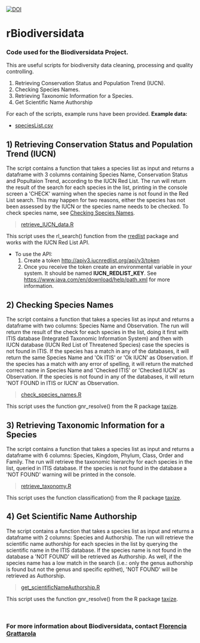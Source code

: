 

[![DOI](https://zenodo.org/badge/DOI/10.5281/zenodo.3093998.svg)](https://doi.org/10.5281/zenodo.3093998)



# rBiodiversidata
### Code used for the Biodiversidata Project.

This are useful scripts for biodiversity data cleaning, processing and quality controlling.

1. Retrieving Conservation Status and Population Trend (IUCN).
2. Checking Species Names.
3. Retrieving Taxonomic Information for a Species.
4. Get Scientific Name Authorship


For each of the scripts, example runs have been provided.
**Example data:**
- [speciesList.csv](speciesList.csv)


## 1) Retrieving Conservation Status and Population Trend (IUCN)

The script contains a function that takes a species list as input and returns a dataframe with 3 columns containing Species Name, Conservation Status and Popultaion Trend, according to the IUCN Red List. The run will return the result of the search for each species in the list, printing in the console screen a 'CHECK' warning when the species name is not found in the Red List search. This may happen for two reasons, either the species has not been assessed by the IUCN or the species name needs to be checked. To check species name, see [Checking Species Names](#2-checking-species-names).

> [retrieve_IUCN_data.R](retrieve_IUCN_data.R)

This script uses the rl_search() function from the [rredlist](https://CRAN.R-project.org/package=rredlist) package and works with the IUCN Red List API.

- To use the API:
  1. Create a token http://apiv3.iucnredlist.org/api/v3/token
  2. Once you receive the token create an environmental variable in your system. It should be named **IUCN_REDLIST_KEY**. See https://www.java.com/en/download/help/path.xml for more information. 


## 2) Checking Species Names 

The script contains a function that takes a species list as input and returns a dataframe with two columns: Species Name and Observation. The run will return the result of the check for each species in the list, doing it first with ITIS database (Integrated Taxonomic Information System) and then with IUCN database (IUCN Red List of Threatened Species) case the species is not found in ITIS. If the species has a match in any of the databases, it will return the same Species Name and 'Ok ITIS' or 'Ok IUCN' as Observation. If the species has a match with any error of spelling, it will return the matched correct name in Species Name and 'Checked ITIS' or 'Checked IUCN' as Observation. If the species is not found in any of the databases, it will return 'NOT FOUND in ITIS or IUCN' as Observation.

> [check_species_names.R](check_species_names.R)

This script uses the function gnr_resolve() from the R package [taxize](https://github.com/ropensci/taxize).


## 3) Retrieving Taxonomic Information for a Species

The script contains a function that takes a species list as input and returns a dataframe with 6 columns: Species, Kingdom, Phylum, Class, Order and Family. The run will retrieve the taxonomic hierarchy for each species in the list, queried in ITIS database. If the species is not found in the database a 'NOT FOUND' warning will be printed in the console.

> [retrieve_taxonomy.R](retrieve_taxonomy.R)

This script uses the function classification() from the R package [taxize](https://github.com/ropensci/taxize).


## 4) Get Scientific Name Authorship

The script contains a function that takes a species list as input and returns a dataframe with 2 columns: Species and Authorship. The run will retrieve the scientific name authorship for each species in the list by querying the scientific name in the ITIS database. If the species name is not found in the database a 'NOT FOUND' will be retrieved as Authorship. As well, if the species name has a low match in the search (i.e.: only the genus authorship is found but not the genus and specific epithet), 'NOT FOUND' will be retrieved as Authorship.

> [get_scientificNameAuthorship.R](get_scientificNameAuthorship.R)

This script uses the function gnr_resolve() from the R package [taxize](https://github.com/ropensci/taxize).

<br>

### For more information about Biodiversidata, contact [Florencia Grattarola](mailto:flograttarola@gmail.com)
